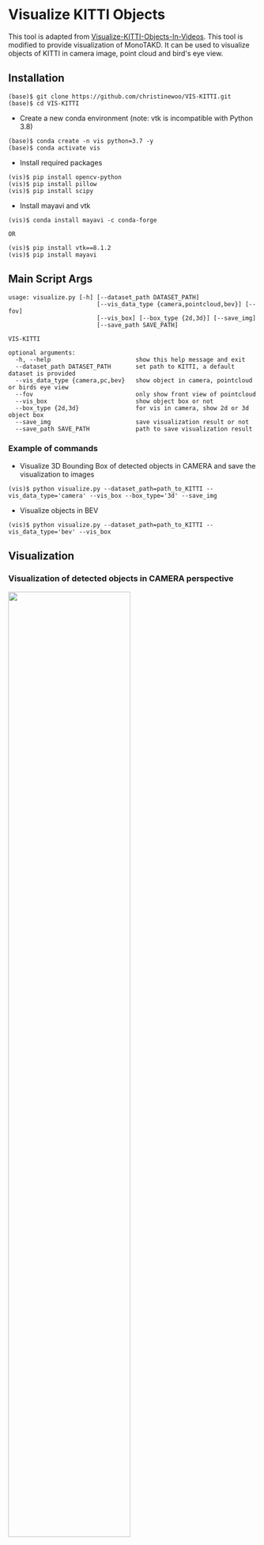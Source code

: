 # Visualize KITTI Objects
This tool is adapted from [Visualize-KITTI-Objects-In-Videos](https://github.com/HengLan/Visualize-KITTI-Objects-in-Videos). This tool is modified to provide visualization of MonoTAKD. It can be used to visualize objects of KITTI in camera image, point cloud and bird's eye view.

## Installation
```
(base)$ git clone https://github.com/christinewoo/VIS-KITTI.git
(base)$ cd VIS-KITTI
```
* Create a new conda environment (note: vtk is incompatible with Python 3.8)
```
(base)$ conda create -n vis python=3.7 -y 
(base)$ conda activate vis
```

* Install required packages 
```
(vis)$ pip install opencv-python
(vis)$ pip install pillow
(vis)$ pip install scipy
```

* Install mayavi and vtk
```
(vis)$ conda install mayavi -c conda-forge

OR 

(vis)$ pip install vtk==8.1.2
(vis)$ pip install mayavi
```

## Main Script Args

```
usage: visualize.py [-h] [--dataset_path DATASET_PATH]
                         [--vis_data_type {camera,pointcloud,bev}] [--fov]
                         [--vis_box] [--box_type {2d,3d}] [--save_img]
                         [--save_path SAVE_PATH]

VIS-KITTI 

optional arguments:
  -h, --help                        show this help message and exit
  --dataset_path DATASET_PATH       set path to KITTI, a default dataset is provided
  --vis_data_type {camera,pc,bev}   show object in camera, pointcloud or birds eye view
  --fov                             only show front view of pointcloud
  --vis_box                         show object box or not
  --box_type {2d,3d}                for vis in camera, show 2d or 3d object box
  --save_img                        save visualization result or not
  --save_path SAVE_PATH             path to save visualization result

```

### Example of commands
* Visualize 3D Bounding Box of detected objects in CAMERA and save the visualization to images
```
(vis)$ python visualize.py --dataset_path=path_to_KITTI --vis_data_type='camera' --vis_box --box_type='3d' --save_img
```
* Visualize objects in BEV
```
(vis)$ python visualize.py --dataset_path=path_to_KITTI --vis_data_type='bev' --vis_box
```

## Visualization
### Visualization of detected objects in CAMERA perspective
<img src="demo/3d.gif" width = "70%">
<img src="demo/seq329.gif" width = "70%">

### Visualization of detected objects in BEV perspective
<img src="demo/bev.gif" width = "70%">

### Visualization of detected objects CAMERA / BEV side-by-side
<img src="demo/cam_bev_demo.gif" width = "70%">